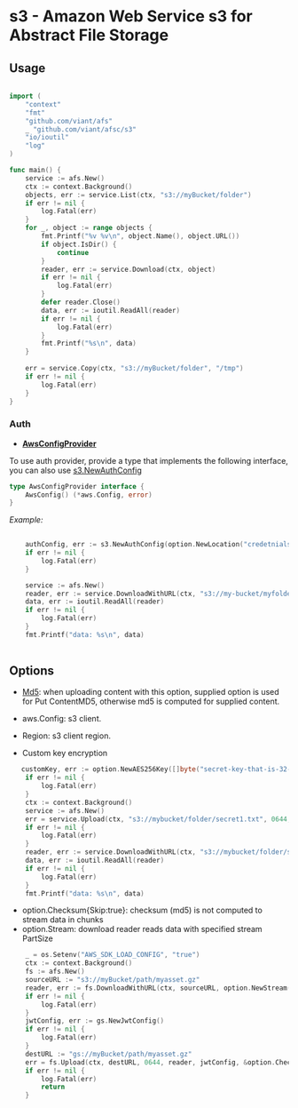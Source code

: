 # s3 - Amazon Web Service s3 for Abstract File Storage

## Usage

```go

import (
	"context"
	"fmt"
	"github.com/viant/afs"
	_ "github.com/viant/afsc/s3"
	"io/ioutil"
	"log"
)

func main() {
	service := afs.New()
	ctx := context.Background()
	objects, err := service.List(ctx, "s3://myBucket/folder")
	if err != nil {
		log.Fatal(err)
	}
	for _, object := range objects {
		fmt.Printf("%v %v\n", object.Name(), object.URL())
		if object.IsDir() {
			continue
		}
		reader, err := service.Download(ctx, object)
		if err != nil {
			log.Fatal(err)
		}
		defer reader.Close()
		data, err := ioutil.ReadAll(reader)
		if err != nil {
			log.Fatal(err)
		}
		fmt.Printf("%s\n", data)
	}
	
	err = service.Copy(ctx, "s3://myBucket/folder", "/tmp")
	if err != nil {
		log.Fatal(err)
	}
}


```

### Auth



- **[AwsConfigProvider](auth.go)**

To use auth provider, provide a type that implements the following interface, you can also use [s3.NewAuthConfig](auth.go)  

```go
type AwsConfigProvider interface {
	AwsConfig() (*aws.Config, error)
}

``` 

_Example:_
```go
    
    authConfig, err := s3.NewAuthConfig(option.NewLocation("credetnialsfile"))
    if err != nil {
		log.Fatal(err)
	}

	service := afs.New()
	reader, err := service.DownloadWithURL(ctx, "s3://my-bucket/myfolder/asset.txt", authConfig)
	data, err := ioutil.ReadAll(reader)
	if err != nil {
		log.Fatal(err)
	}
	fmt.Printf("data: %s\n", data)
	

```

## Options

- [Md5](https://github.com/viant/afs/blob/master/option/md5.go): when uploading content with this option, supplied option is used for Put ContentMD5, otherwise
md5 is computed for supplied content.

- aws.Config: s3 client.

- Region: s3 client region.

- Custom key encryption

```go
   customKey, err := option.NewAES256Key([]byte("secret-key-that-is-32-bytes-long"))
   	if err != nil {
   		log.Fatal(err)
   	}
   	ctx := context.Background()
   	service := afs.New()
   	err = service.Upload(ctx, "s3://mybucket/folder/secret1.txt", 0644, strings.NewReader("my secret text"), customKey)
   	if err != nil {
   		log.Fatal(err)
   	}
   	reader, err := service.DownloadWithURL(ctx, "s3://mybucket/folder/secret1.txt", customKey)
   	data, err := ioutil.ReadAll(reader)
   	if err != nil {
   		log.Fatal(err)
   	}
   	fmt.Printf("data: %s\n", data)
```


- option.Checksum{Skip:true}: checksum (md5) is not computed to stream data in chunks
- option.Stream: download reader reads data with specified stream PartSize 


```go
	_ = os.Setenv("AWS_SDK_LOAD_CONFIG", "true")
	ctx := context.Background()
	fs := afs.New()
	sourceURL := "s3://myBucket/path/myasset.gz"
	reader, err := fs.DownloadWithURL(ctx, sourceURL, option.NewStream(64*1024*1024, 0))
	if err != nil {
		log.Fatal(err)
	}
	jwtConfig, err := gs.NewJwtConfig()
	if err != nil {
		log.Fatal(err)
	}
	destURL := "gs://myBucket/path/myasset.gz"
	err = fs.Upload(ctx, destURL, 0644, reader, jwtConfig, &option.Checksum{Skip:true})
	if err != nil {
		log.Fatal(err)
		return
	}


```